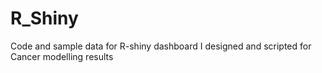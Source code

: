 # R_Shiny
Code and sample data for R-shiny dashboard I designed and scripted for Cancer modelling results 
